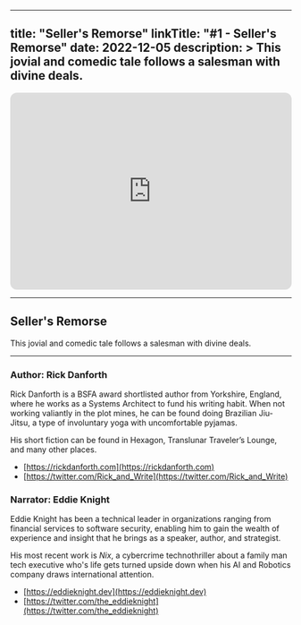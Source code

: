 
---
title: "Seller's Remorse"
linkTitle: "#1 - Seller's Remorse"
date: 2022-12-05
description: > 
  This jovial and comedic tale follows a salesman with divine deals.  
---

<iframe style="border-radius:12px" src="https://open.spotify.com/embed/episode/7nVojmIyZyVaqZriWZh5de?utm_source=generator" width="100%" height="352" frameBorder="0" allowfullscreen="" allow="autoplay; clipboard-write; encrypted-media; fullscreen; picture-in-picture" loading="lazy"></iframe>

---

## Seller's Remorse

This jovial and comedic tale follows a salesman with divine deals.

---

### Author: Rick Danforth

Rick Danforth is a BSFA award shortlisted author from Yorkshire, England, where he works as a Systems Architect to fund his writing habit. When not working valiantly in the plot mines, he can be found doing Brazilian Jiu-Jitsu, a type of involuntary yoga with uncomfortable pyjamas.

His short fiction can be found in Hexagon, Translunar Traveler’s Lounge, and many other places.

- ⁠[https://rickdanforth.com⁠](https://rickdanforth.com⁠)
- [https://twitter.com/Rick_and_Write⁠](https://twitter.com/Rick_and_Write⁠)

### Narrator: Eddie Knight

Eddie Knight has been a technical leader in organizations ranging from financial services to software security, enabling him to gain the wealth of experience and insight that he brings as a speaker, author, and strategist.

His most recent work is _Nix_, a cybercrime technothriller about a family man tech executive who's life gets turned upside down when his AI and Robotics company draws international attention.

- [⁠https://eddieknight.dev⁠](⁠https://eddieknight.dev⁠)
- [⁠https://twitter.com/the_eddieknight⁠](⁠https://twitter.com/the_eddieknight⁠)
